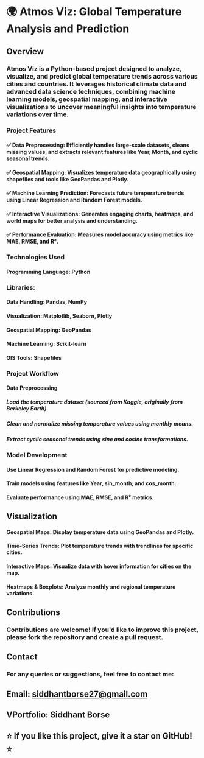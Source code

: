 # 🌍 Atmos Viz: Global Temperature Analysis and Prediction
## Overview
### Atmos Viz is a Python-based project designed to analyze, visualize, and predict global temperature trends across various cities and countries. It leverages historical climate data and advanced data science techniques, combining machine learning models, geospatial mapping, and interactive visualizations to uncover meaningful insights into temperature variations over time.

### Project Features

#### ✅ Data Preprocessing: Efficiently handles large-scale datasets, cleans missing values, and extracts relevant features like Year, Month, and cyclic seasonal trends.
#### ✅ Geospatial Mapping: Visualizes temperature data geographically using shapefiles and tools like GeoPandas and Plotly.
#### ✅ Machine Learning Prediction: Forecasts future temperature trends using Linear Regression and Random Forest models.
#### ✅ Interactive Visualizations: Generates engaging charts, heatmaps, and world maps for better analysis and understanding.
#### ✅ Performance Evaluation: Measures model accuracy using metrics like MAE, RMSE, and R².



### Technologies Used

#### Programming Language: Python

### Libraries:

#### Data Handling: Pandas, NumPy
#### Visualization: Matplotlib, Seaborn, Plotly
#### Geospatial Mapping: GeoPandas
#### Machine Learning: Scikit-learn
#### GIS Tools: Shapefiles



### Project Workflow

#### Data Preprocessing

##### Load the temperature dataset (sourced from Kaggle, originally from Berkeley Earth).
##### Clean and normalize missing temperature values using monthly means.
##### Extract cyclic seasonal trends using sine and cosine transformations.


### Model Development

#### Use Linear Regression and Random Forest for predictive modeling.
#### Train models using features like Year, sin_month, and cos_month.
#### Evaluate performance using MAE, RMSE, and R² metrics.


## Visualization

#### Geospatial Maps: Display temperature data using GeoPandas and Plotly.
#### Time-Series Trends: Plot temperature trends with trendlines for specific cities.
#### Interactive Maps: Visualize data with hover information for cities on the map.
#### Heatmaps & Boxplots: Analyze monthly and regional temperature variations.


## Contributions
### Contributions are welcome! If you'd like to improve this project, please fork the repository and create a pull request.

## Contact
### For any queries or suggestions, feel free to contact me:

## Email: siddhantborse27@gmail.com
## VPortfolio: Siddhant Borse
## ⭐ If you like this project, give it a star on GitHub! ⭐
